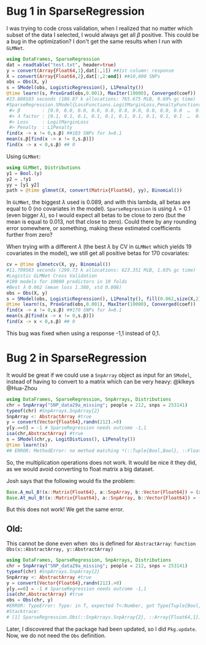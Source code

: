 # Bug 1 in SparseRegression

I was trying to code cross validation, when I realized that no matter which subset of the data I selected, I would always get all $\beta$ positive.
This could be a bug in the optimization?
I don't get the same results when I run with `GLMNet`.

```julia
using DataFrames, SparseRegression
dat = readtable("test.txt", header=true)
y = convert(Array{Float64,1},dat[:,1]) ##1st column: response
X = convert(Array{Float64,2},dat[:,2:end]) ##10,000 SNPs
obs = Obs(X, y)
s = SModel(obs, LogisticRegression(), L1Penalty())
@time learn!(s, ProxGrad(obs,0.001), MaxIter(10000), Converged(coef))
#23.880103 seconds (106.87 k allocations: 765.675 MiB, 0.69% gc time)
#SparseRegression.SModel{LossFunctions.LogitMarginLoss,PenaltyFunctions.L1Penalty}
 #> β        : [0.0, 0.0, 0.0, 0.0, 0.0, 0.0, 0.0, 0.0, 0.0, 0.0  …  0.0, 0.0, 0.0, 0.0, 0.0, 0.0, 0.0, 0.0, 0.0, 0.0]
 #> λ factor : [0.1, 0.1, 0.1, 0.1, 0.1, 0.1, 0.1, 0.1, 0.1, 0.1  …  0.1, 0.1, 0.1, 0.1, 0.1, 0.1, 0.1, 0.1, 0.1, 0.1]
 #> Loss     : LogitMarginLoss
 #> Penalty  : L1Penalty
find(x -> x != 0,s.β) ##103 SNPs for λ=0.1
mean(s.β[find(x -> x != 0,s.β)])
find(x -> x < 0,s.β) ## 0
```

Using  `GLMNet`:

```julia
using GLMNet, Distributions
y1 = Bool.(y)
y2 = .!y1
yy = [y1 y2]
path = @time glmnet(X, convert(Matrix{Float64}, yy), Binomial())
```
In `GLMNet`, the biggest $\lambda$ used is 0.089, and with this lambda, all betas are equal to 0 (no covariates in the model). `SparseRegression` is using $\lambda=0.1$ (even bigger $\lambda$), so I would expect all betas to be close to zero (but the mean is equal to 0.013, not that close to zero).
Could there by any rounding error somewhere, or something, making these estimated coefficients further from zero?

When trying with a different $\lambda$ (the best $\lambda$ by CV in `GLMNet` which yields 19 covariates in the model), we still get all positive betas for 170 covariates:

```julia
cv = @time glmnetcv(X, yy, Binomial())
#11.709583 seconds (299.73 k allocations: 623.351 MiB, 1.03% gc time)
#Logistic GLMNet Cross Validation
#100 models for 10000 predictors in 10 folds
#Best λ 0.062 (mean loss 1.380, std 0.008)
obs = Obs(X, y)
s = SModel(obs, LogisticRegression(), L1Penalty(), fill(0.062,size(X,2)))
@time learn!(s, ProxGrad(obs,0.001), MaxIter(10000), Converged(coef))
find(x -> x != 0,s.β) ##170 SNPs for λ=0.1
mean(s.β[find(x -> x != 0,s.β)])
find(x -> x < 0,s.β) ## 0
```

This bug was fixed when using a response -1,1 instead of 0,1.

# Bug 2 in SparseRegression
It would be great if we could use a `SnpArray` object as input for an `SModel`, instead of having to convert to a matrix which can be very heavy: @klkeys @Hua-Zhou
```julia
using DataFrames, SparseRegression, SnpArrays, Distributions
chr = SnpArray("SNP_data29a_missing"; people = 212, snps = 253141)
typeof(chr) #SnpArrays.SnpArray{2}
SnpArray <: AbstractArray #true
y = convert(Vector{Float64},randn(212).>0)
y[y.==0] = -1 # SparseRegression needs outcome -1,1
isa(chr,AbstractArray) #true
s = SModel(chr,y, LogitDistLoss(), L1Penalty())
@time learn!(s)
## ERROR: MethodError: no method matching *(::Tuple{Bool,Bool}, ::Float64)
```
So, the multiplication operations does not work. It would be nice it they did, as we would avoid converting to float matrix a big dataset.

Josh says that the following would fix the problem:
```julia
Base.A_mul_B!(x::Matrix{Float64}, a::SnpArray, b::Vector{Float64}) = (x[:] = a * b)
Base.At_mul_B!(x::Matrix{Float64}, a::SnpArray, b::Vector{Float64}) = (x[:] = x'b)
```
But this does not work! We get the same error.

## Old:
This cannot be done even when` Obs` is defined for `AbstractArray`: `function Obs(x::AbstractArray, y::AbstractArray)`
```julia
using DataFrames, SparseRegression, SnpArrays, Distributions
chr = SnpArray("SNP_data29a_missing"; people = 212, snps = 253141)
typeof(chr) #SnpArrays.SnpArray{2}
SnpArray <: AbstractArray #true
y = convert(Vector{Float64},randn(212).>0)
y[y.==0] = -1 # SparseRegression needs outcome -1,1
isa(chr,AbstractArray) #true
obs = Obs(chr, y)
#ERROR: TypeError: Type: in T, expected T<:Number, got Type{Tuple{Bool,Bool}}
#Stacktrace:
# [1] SparseRegression.Obs(::SnpArrays.SnpArray{2}, ::Array{Float64,1}) at #/Users/Clauberry/.julia/v0.6/SparseRegression/src/obs.jl:18
```
Later, I discovered that the package had been updated, so I did `Pkg.update`. Now, we do not need the `Obs` definition.

